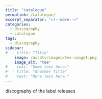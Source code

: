 ```yaml
---
title: "catalogue"
permalink: /catalogue/
excerpt_separator: "<!--more-->"
categories:
  - discography
  - catalogue
tags:
  - discography
sidebar:
#  - title: "Title"
    image: /assets/images/tee-image1.png
    image_alt: "tee"
#    text: "Some text here."
#  - title: "Another Title"
#    text: "More text here."
---
```


discography of the label releases
